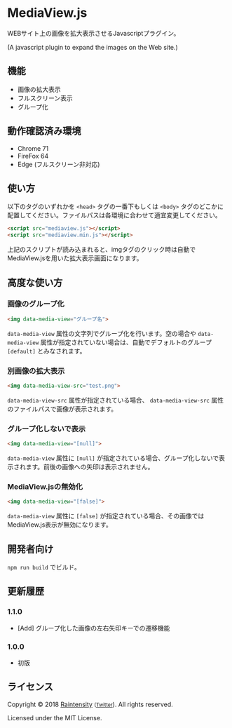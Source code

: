 # MediaView.js
WEBサイト上の画像を拡大表示させるJavascriptプラグイン。

(A javascript plugin to expand the images on the Web site.)

## 機能
* 画像の拡大表示
* フルスクリーン表示
* グループ化

## 動作確認済み環境
* Chrome 71
* FireFox 64
* Edge (フルスクリーン非対応)

## 使い方
以下のタグのいずれかを `<head>` タグの一番下もしくは `<body>` タグのどこかに配置してください。ファイルパスは各環境に合わせて適宜変更してください。
```html
<script src="mediaview.js"></script>
<script src="mediaview.min.js"></script>
```
上記のスクリプトが読み込まれると、imgタグのクリック時は自動でMediaView.jsを用いた拡大表示画面になります。

## 高度な使い方
### 画像のグループ化
```html
<img data-media-view="グループ名">
```
`data-media-view` 属性の文字列でグループ化を行います。空の場合や `data-media-view` 属性が指定されていない場合は、自動でデフォルトのグループ `[default]` とみなされます。

### 別画像の拡大表示
```html
<img data-media-view-src="test.png">
```
`data-media-view-src` 属性が指定されている場合、 `data-media-view-src` 属性のファイルパスで画像が表示されます。

### グループ化しないで表示
```html
<img data-media-view="[null]">
```
`data-media-view` 属性に `[null]` が指定されている場合、グループ化しないで表示されます。前後の画像への矢印は表示されません。

### MediaView.jsの無効化
```html
<img data-media-view="[false]">
```
`data-media-view` 属性に `[false]` が指定されている場合、その画像ではMediaView.js表示が無効になります。

## 開発者向け
`npm run build` でビルド。

## 更新履歴
### 1.1.0
* \[Add\] グループ化した画像の左右矢印キーでの遷移機能
### 1.0.0
* 初版

## ライセンス
Copyright &copy; 2018 [Raintensity](https://blog.usx.jp/) <small>([Twitter](https://twitter.com/Raintensity)</small>). All rights reserved.

Licensed under the MIT License.

